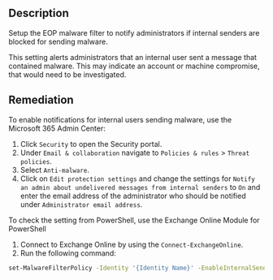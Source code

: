 ## Description

Setup the EOP malware filter to notify administrators if internal senders are blocked for sending malware.

This setting alerts administrators that an internal user sent a message that contained malware. This may indicate an account or machine compromise, that would need to be investigated.

## Remediation

To enable notifications for internal users sending malware, use the Microsoft 365 Admin Center:

1. Click `Security` to open the Security portal.
2. Under `Email & collaboration` navigate to `Policies & rules` > `Threat policies`.
3. Select `Anti-malware`.
4. Click on `Edit protection settings` and change the settings for `Notify an admin about undelivered messages from internal senders` to `On` and enter the email address of the administrator who should be notified under `Administrator email address`.

To check the setting from PowerShell, use the Exchange Online Module for PowerShell

1. Connect to Exchange Online by using the `Connect-ExchangeOnline`.
2. Run the following command:

```bash
set-MalwareFilterPolicy -Identity '{Identity Name}' -EnableInternalSenderAdminNotifications $True -InternalSenderAdminAddress {admin@domain1.com}
```